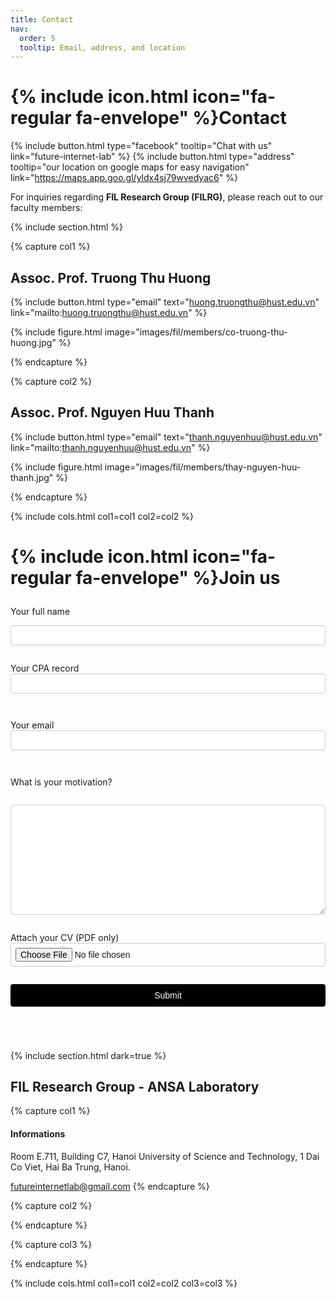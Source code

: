 ```yaml
---
title: Contact
nav:
  order: 5
  tooltip: Email, address, and location
---
```


# {% include icon.html icon="fa-regular fa-envelope" %}**Contact**

{%
  include button.html
  type="facebook"
  tooltip="Chat with us"
  link="future-internet-lab"
%}
{%
  include button.html
  type="address"
  tooltip="our location on google maps for easy navigation"
  link="https://maps.app.goo.gl/yldx4sj79wvedyac6"
%}

For inquiries regarding **FIL Research Group (FILRG)**, please reach out to our faculty members:

{% include section.html %}

{% capture col1 %}
## Assoc. Prof. Truong Thu Huong  
{%
  include button.html
  type="email"
  text="huong.truongthu@hust.edu.vn"
  link="mailto:huong.truongthu@hust.edu.vn"
%}
<!-- {%
  include button.html
  type="phone"
  text="+84 XXX XXX XXX"
  link="tel:+84XXXXXXXXX"
%} -->

{%
  include figure.html
  image="images/fil/members/co-truong-thu-huong.jpg"
%}

{% endcapture %}

{% capture col2 %}
## Assoc. Prof. Nguyen Huu Thanh  
{%
  include button.html
  type="email"
  text="thanh.nguyenhuu@hust.edu.vn"
  link="mailto:thanh.nguyenhuu@hust.edu.vn"
%}

<!-- {%
  include button.html
  type="phone"
  text="+84 XXX XXX XXX"
  link="tel:+84XXXXXXXXX"
%} -->

{%
  include figure.html
  image="images/fil/members/thay-nguyen-huu-thanh.jpg"
%}

{% endcapture %}

{% include cols.html col1=col1 col2=col2 %}


# {% include icon.html icon="fa-regular fa-envelope" %}**Join us**

<form id="contactForm" method="POST" action="https://formsubmit.co/filrg.hr@husteduvn.onmicrosoft.com" enctype="multipart/form-data" style="max-width:600px; margin: 2em auto; display: flex; flex-direction: column; gap: 1em;">
  <label for="name">Your full name</label>
  <input type="text" name="name" id="name" required style="padding: 0.5em; font-size: 1em; border: 1px solid #ccc; border-radius: 4px; width: 100%" />

  <label for="cpa">Your CPA record</label>
<input type="number" name="cpa" id="cpa"
       step="0.01" min="0" max="4"
       required
       style="padding: 0.5em; font-size: 1em; border: 1px solid #ccc; border-radius: 4px; width: 100%;" />


  <label for="email">Your email</label>
  <input type="email" name="email" id="email" required style="padding: 0.5em; font-size: 1em; border: 1px solid #ccc; border-radius: 4px; width: 100%" />

  <label for="message">What is your motivation?</label>
  <textarea name="message" id="message" rows="10" required style="padding: 0.5em; font-size: 1em; border: 1px solid #ccc; border-radius: 4px; width: 100%"></textarea>

 <label for="attachment">Attach your CV (PDF only)</label>
  <input type="file" name="attachment" id="attachment" accept="application/pdf" required 
         style="padding: 0.5em; font-size: 1em; border: 1px solid #ccc; border-radius: 4px; width: 100%;" />

  <button type="submit" style="padding: 0.7em 1.2em; font-size: 1em; background-color: #000000; color: white; border: none; border-radius: 4px; cursor: pointer;">
    Submit
  </button>

  <p id="formStatus" style="margin-top: 1em;"></p>
</form>

{% include section.html dark=true %}

## FIL Research Group - ANSA Laboratory

{% capture col1 %}
#### Informations

Room E.711, Building C7, Hanoi University of Science and Technology, 1 Dai Co Viet, Hai Ba Trung, Hanoi.

futureinternetlab@gmail.com
{% endcapture %}

{% capture col2 %}

{% endcapture %}

{% capture col3 %}

{% endcapture %}

{% include cols.html col1=col1 col2=col2 col3=col3 %}

